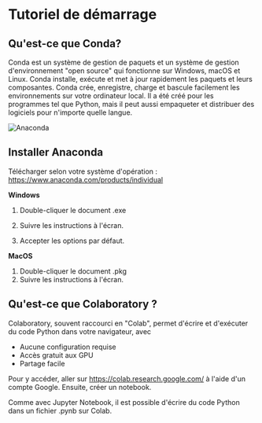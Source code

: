 # Tutoriel de démarrage

## Qu'est-ce que Conda?
Conda est un système de gestion de paquets et un système de gestion d'environnement "open source" qui fonctionne sur Windows, macOS et Linux. Conda installe, exécute et met à jour rapidement les paquets et leurs composantes. Conda crée, enregistre, charge et bascule facilement les environnements sur votre ordinateur local. Il a été créé pour les programmes tel que Python, mais il peut aussi empaqueter et distribuer des logiciels pour n'importe quelle langue.

![Anaconda](https://miro.medium.com/max/1600/1*_ozdDAB9qda1VuNGmw3CDA.png)

## Installer Anaconda

Télécharger selon votre système d'opération : https://www.anaconda.com/products/individual

**Windows**
1. Double-cliquer le document .exe

2. Suivre les instructions à l'écran.

3. Accepter les options par défaut.

**MacOS**
1. Double-cliquer le document .pkg
2. Suivre les instructions à l'écran.


## Qu'est-ce que Colaboratory ?

Colaboratory, souvent raccourci en "Colab", permet d'écrire et d'exécuter du code Python dans votre navigateur, avec 
- Aucune configuration requise
- Accès gratuit aux GPU
- Partage facile

Pour y accéder, aller sur https://colab.research.google.com/ à l'aide d'un compte Google. Ensuite, créer un notebook.

Comme avec Jupyter Notebook, il est possible d'écrire du code Python dans un fichier .pynb sur Colab. 

